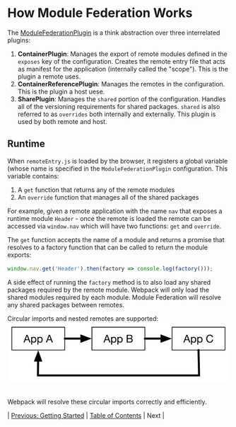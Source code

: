 # How Module Federation Works
The [ModuleFederationPlugin](https://webpack.js.org/plugins/module-federation-plugin/) is a think abstraction over three interrelated plugins:
1. **ContainerPlugin**: Manages the export of remote modules defined in the `exposes` key of the configuration. Creates the remote entry file that acts as manifest for the application (internally called the "scope"). This is the plugin a remote uses.
2. **ContainerReferencePlugin**: Manages the remotes in the configuration. This is the plugin a host uese.
3. **SharePlugin**: Manages the `shared` portion of the configuration. Handles all of the versioning requirements for shared packages. `shared` is also referred to as `overrides` both internally and externally. This plugin is used by both remote and host.

## Runtime
When `remoteEntry.js` is loaded by the browser, it registers a global variable (whose name is specified in the `ModuleFederationPlugin` configuration. This variable contains:
1. A `get` function that returns any of the remote modules
2. An `override` function that manages all of the shared packages

For example, given a remote application with the name `nav` that exposes a runtime module `Header` - once the remote is loaded the remote can be accessed via `window.nav` which will have two functions: `get` and `override`.

The `get` function accepts the name of a module and returns a promise that resolves to a factory function that can be called to return the module exports:
```javascript
window.nav.get('Header').then(factory => console.log(factory()));
```

A side effect of running the `factory` method is to also load any shared packages required by the remote module. Webpack will only load the shared modules required by each module. Module Federation will resolve any shared packages between remotes.

Circular imports and nested remotes are supported:
![Circular imports](./circular-imports.JPG)
<br /><br />

Webpack will resolve these circular imports correctly and efficiently.

| [Previous: Getting Started](../02/README.md) | [Table of Contents](../README.md#table-of-contents) | Next |
